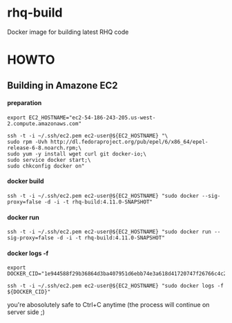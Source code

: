 rhq-build
=========

Docker image for building latest RHQ code


# HOWTO
## Building in Amazone EC2

#### preparation
```
export EC2_HOSTNAME="ec2-54-186-243-205.us-west-2.compute.amazonaws.com"
```

```
ssh -t -i ~/.ssh/ec2.pem ec2-user@${EC2_HOSTNAME} "\
sudo rpm -Uvh http://dl.fedoraproject.org/pub/epel/6/x86_64/epel-release-6-8.noarch.rpm;\
sudo yum -y install wget curl git docker-io;\
sudo service docker start;\
sudo chkconfig docker on"
```


#### docker build
```
ssh -t -i ~/.ssh/ec2.pem ec2-user@${EC2_HOSTNAME} "sudo docker --sig-proxy=false -d -i -t rhq-build:4.11.0-SNAPSHOT"
```

#### docker run
```
ssh -t -i ~/.ssh/ec2.pem ec2-user@${EC2_HOSTNAME} "sudo docker run --sig-proxy=false -d -i -t rhq-build:4.11.0-SNAPSHOT"
```

#### docker logs -f
```
export DOCKER_CID="1e944588f29b36864d3ba407951d6ebb74e3a618d41720747f26766c4c254d0e"
```
```
ssh -t -i ~/.ssh/ec2.pem ec2-user@${EC2_HOSTNAME} "sudo docker logs -f ${DOCKER_CID}"
```

you're abosolutely safe to Ctrl+C anytime (the process will continue on server side ;)

